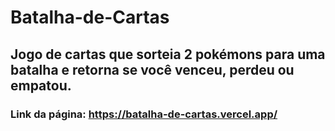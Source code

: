 # Batalha-de-Cartas
## Jogo de cartas que sorteia 2 pokémons para uma batalha e retorna se você venceu, perdeu ou empatou.
### Link da página: https://batalha-de-cartas.vercel.app/
